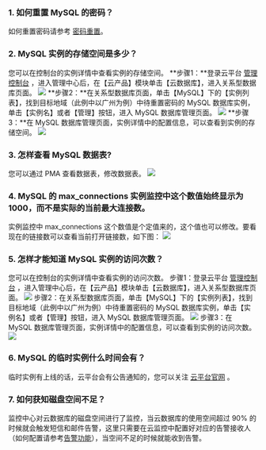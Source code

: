 ### 1. 如何重置 MySQL 的密码？
如何重置密码请参考 [密码重置](http://tcecqpoc.fsphere.cn/document/product/236/10305)。

### 2. MySQL 实例的存储空间是多少？
您可以在控制台的实例详情中查看实例的存储空间。
**步骤1：**登录云平台 [管理控制台](http://console.tcecqpoc.fsphere.cn/) ，进入管理中心后，在【云产品】模块单击【云数据库】，进入关系型数据库页面。
![](https:http://imgcache.tcecqpoc.fsphere.cn/image/mc.qcloudimg.com/static/img/00ff8ac563c02a5f661a1b47284f92dc/image.png)
**步骤2：**在关系型数据库页面，单击【MySQL】下的【实例列表】，找到目标地域（此例中以广州为例）中待重置密码的 MySQL 数据库实例，单击【实例名】或者【管理】按钮，进入 MySQL 数据库管理页面。
![](https:http://imgcache.tcecqpoc.fsphere.cn/image/mc.qcloudimg.com/static/img/62b1e4ab9953e54eab6c53da62ad6436/image.png)
**步骤3：**在 MySQL 数据库管理页面，实例详情中的配置信息，可以查看到实例的存储空间。
![](http://imgcache.tcecqpoc.fsphere.cn/image/mc.qcloudimg.com/static/img/6572eabefce378b96a06f983dea04d0e/image.png)

### 3. 怎样查看 MySQL 数据表?
您可以通过 PMA 查看数据表，修改数据表。
![](http://imgcache.tcecqpoc.fsphere.cn/image/mc.qcloudimg.com/static/img/ce1c2957c302e865ac453e111bf3f0e9/image.png)
   
### 4. MySQL 的 max_connections 实例监控中这个数值始终显示为 1000，而不是实际的当前最大连接数。
实例监控中 max_connections 这个数值是个定值来的，这个值也可以修改。要看现在的链接数可以查看当前打开链接数，如下图：
![](http://imgcache.tcecqpoc.fsphere.cn/image/mc.qcloudimg.com/static/img/46ef7ad72797eb8115819a3a56fd01a1/image.png)

### 5. 怎样才能知道 MySQL 实例的访问次数？
您可以在控制台的实例详情中查看实例的访问次数。
步骤1：登录云平台 [管理控制台](http://console.tcecqpoc.fsphere.cn/) ，进入管理中心后，在【云产品】模块单击【云数据库】，进入关系型数据库页面。
![](https:http://imgcache.tcecqpoc.fsphere.cn/image/mc.qcloudimg.com/static/img/00ff8ac563c02a5f661a1b47284f92dc/image.png)
步骤2：在关系型数据库页面，单击【MySQL】下的【实例列表】，找到目标地域（此例中以广州为例）中待重置密码的 MySQL 数据库实例，单击【实例名】或者【管理】按钮，进入 MySQL 数据库管理页面。
![](https:http://imgcache.tcecqpoc.fsphere.cn/image/mc.qcloudimg.com/static/img/62b1e4ab9953e54eab6c53da62ad6436/image.png)
步骤3：在 MySQL 数据库管理页面，实例详情中的配置信息，可以查看到实例的访问次数。
![](http://imgcache.tcecqpoc.fsphere.cn/image/mc.qcloudimg.com/static/img/2bfa1b9d421be3cc1e83dbd5a7a26d0c/image.png)
### 6. MySQL 的临时实例什么时间会有？
临时实例有上线的话，云平台会有公告通知的，您可以关注 [云平台官网](http://tcecqpoc.fsphere.cn/) 。

### 7. 如何获知磁盘空间不足？
监控中心对云数据库的磁盘空间进行了监控，当云数据库的使用空间超过 90% 的时候就会触发短信和邮件告警，这里只需要在云监控中配置好对应的告警接收人（如何配置请参考[告警功能](http://tcecqpoc.fsphere.cn/document/product/236/8457)），当空间不足的时候就能收到告警。
